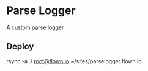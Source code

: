 # Parse Logger

A custom parse logger

## Deploy
rsync -a ./ root@flown.io:~/sites/parselogger.flown.io